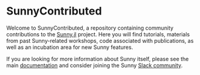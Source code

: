 # SunnyContributed
Welcome to SunnyContributed, a repository containing community contributions to the [Sunny.jl](https://github.com/SunnySuite/Sunny.jl) project. Here you will find tutorials, materials from past Sunny-related workshops, code associated with publications, as well as an incubation area for new Sunny features.

If you are looking for more information about Sunny itself, please see the main [documentation](https://sunnysuite.github.io/Sunny.jl/dev/index.html) and consider joining the Sunny [Slack community](https://join.slack.com/t/sunny-users/shared_invite/zt-1otxwwko6-LzPtp7Fazkjx2XEqfgKqtA).
